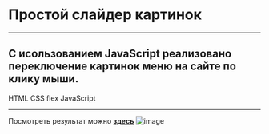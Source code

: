 # Простой слайдер картинок
---
С исользованием JavaScript реализовано переключение картинок меню на сайте по клику мыши. 
---
HTML
CSS flex
JavaScript
- - -

Посмотреть результат можно [__здесь__](https://larisakindalova.github.io/pictures_slider//index.html)
![image](https://github.com/LarisaKindalova/pictures_slider/assets/120237097/45f8f8db-8d60-4b78-93a4-b797e3ac0b62)
